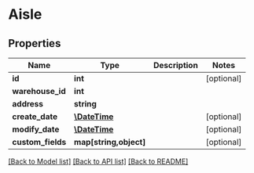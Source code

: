 # Aisle

## Properties
Name | Type | Description | Notes
------------ | ------------- | ------------- | -------------
**id** | **int** |  | [optional] 
**warehouse_id** | **int** |  | 
**address** | **string** |  | 
**create_date** | [**\DateTime**](\DateTime.md) |  | [optional] 
**modify_date** | [**\DateTime**](\DateTime.md) |  | [optional] 
**custom_fields** | **map[string,object]** |  | [optional] 

[[Back to Model list]](../README.md#documentation-for-models) [[Back to API list]](../README.md#documentation-for-api-endpoints) [[Back to README]](../README.md)


